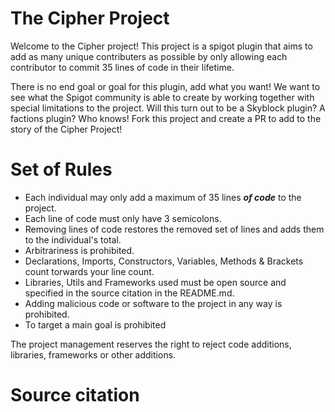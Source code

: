 # The Cipher Project

Welcome to the Cipher project! This project is a spigot plugin that aims to add as many unique contributers as possible by
only allowing each contributor to commit 35 lines of code in their lifetime.

There is no end goal or goal for this plugin, add what you want! We want to see what the Spigot community is able to create by
working together with special limitations to the project. Will this turn out to be a Skyblock plugin? A factions plugin? Who knows! Fork this project
and create a PR to add to the story of the Cipher Project!


# Set of Rules
- Each individual may only add a maximum of 35 lines <b><i>of code</i></b> to the project.
- Each line of code must only have 3 semicolons.
- Removing lines of code restores the removed set of lines and adds them to the individual's total.
- Arbitrariness is prohibited.
- Declarations, Imports, Constructors, Variables, Methods & Brackets count torwards your line count.
- Libraries, Utils and Frameworks used must be open source and specified in the source citation in the README.md.
- Adding malicious code or software to the project in any way is prohibited.
- To target a main goal is prohibited

The project management reserves the right to reject code additions, libraries, frameworks or other additions.


# Source citation
